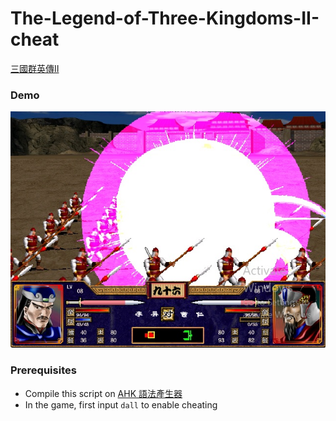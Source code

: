The-Legend-of-Three-Kingdoms-II-cheat
=====================================
[三國群英傳Ⅱ](https://store.steampowered.com/app/1437830/2/?l=tchinese)

### Demo
![](demo.jpg)

### Prerequisites
- Compile this script on [AHK 語法產生器](https://papple23g-ahkcompiler.herokuapp.com/ahkblockly)
- In the game, first input `dall` to enable cheating
